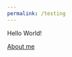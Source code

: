 ```yaml
---
permalink: /testing
---
```

Hello World!

[About me][aboutMeLink]

[aboutMeLink]: https://usernamethatisnttaken.github.io/ProjectsPortfolio/about